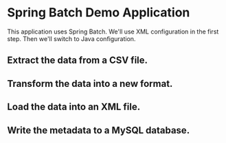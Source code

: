 # Spring Batch Demo Application 
This application uses Spring Batch.
We'll use XML configuration in the first step.
Then we'll switch to Java configuration.

## Extract the data from a CSV file.
## Transform the data into a new format.
## Load the data into an XML file.
## Write the metadata to a MySQL database.

